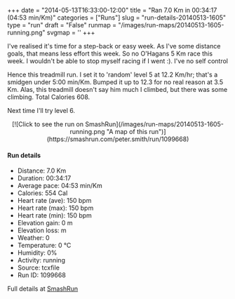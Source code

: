 +++
date = "2014-05-13T16:33:00-12:00"
title = "Ran 7.0 Km in 00:34:17 (04:53 min/Km)"
categories = ["Runs"]
slug = "run-details-20140513-1605"
type = "run"
draft = "False"
runmap = "/images/run-maps/20140513-1605-running.png"
svgmap = '<polyline points="">'
+++

 I've realised it's time for a step-back or easy week. As I've some distance goals, that means less effort this week. So no O'Hagans 5 Km race this week. I wouldn't be able to stop myself racing if I went :). I've no self control

Hence this treadmill run. I set it to 'random' level 5 at 12.2 Km/hr; that's a smidgen under 5:00 min/Km. Bumped it up to 12.3 for no real reason at 3.5 Km.   Alas, this treadmill doesn't say him much I climbed, but there was some climbing. Total Calories 608. 

Next time I'll try level 6. 






<!--more-->

<center>
[![Click to see the run on SmashRun](/images/run-maps/20140513-1605-running.png "A map of this run")](https://smashrun.com/peter.smith/run/1099668)
</center>

#### Run details

* Distance: 7.0 Km
* Duration: 00:34:17
* Average pace: 04:53 min/Km
* Calories: 554 Cal
* Heart rate (ave): 150 bpm
* Heart rate (max): 150 bpm
* Heart rate (min): 150 bpm
* Elevation gain: 0 m
* Elevation loss:  m
* Weather: 0
* Temperature: 0 &deg;C
* Humidity: 0%
* Activity: running
* Source: tcxfile
* Run ID: 1099668

Full details at [SmashRun](https://smashrun.com/peter.smith/run/1099668)
